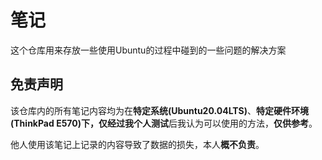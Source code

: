# 笔记

这个仓库用来存放一些使用Ubuntu的过程中碰到的一些问题的解决方案

## 免责声明

该仓库内的所有笔记内容均为在**特定系统(Ubuntu20.04LTS)**、**特定硬件环境(ThinkPad E570)**下，仅经过我**个人测试**后我认为可以使用的方法，**仅供参考**。

他人使用该笔记上记录的内容导致了数据的损失，本人**概不负责**。